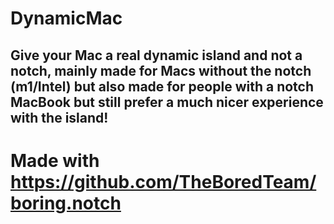 # DynamicMac
## Give your Mac a real dynamic island and not a notch, mainly made for Macs without the notch (m1/Intel) but also made for people with a notch MacBook but still prefer a much nicer experience with the island!



# Made with https://github.com/TheBoredTeam/boring.notch
